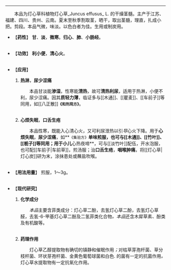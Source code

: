 ---
&emsp;&emsp;本品为灯心草科植物灯心草_Juncus effusus_ L. 的干燥茎髓。主产于江苏、福建、四川、贵州、云南。夏末至秋季割取茎，晒干，取出茎髓，理直，扎成小把。剪段。本品气微，味淡。以色白者为佳。生用或制炭用。

- 【**药性**】
	**甘**、**淡**，**微寒**。**归心**、**肺**、**小肠经**。<br></br>

- 【**功效**】
	**利小便**，**清心火**。<br></br>

- 【**应用**】
	1. **热淋**，**尿少涩痛**
		
		&emsp;&emsp;本品甘淡能**渗湿**，性寒能**清热**，故可**清热利尿**，适用于热淋，小便不利，尿少涩痛。因其**质轻力薄**，临证多与[[木通]]、[[瞿麦]]、[[车前子]]等同用，如[[八正散]]**`《和剂局方》`**。<br></br>
	
	2. **心烦失眠**，**口舌生疮**
		
		&emsp;&emsp;本品性寒，既能入心清心火，又可利尿泄热以引<dfn>导</dfn>心火下降。用于**心烦失眠**，**尿少涩痛**，如**`《集验方》`**单味煎服，也可与[[木通]]、[[竹叶]]、[[栀子]]等同用；用于小儿**心热夜啼**，可与[[淡竹叶]]配伍，开水泡服，也可配[[车前子|车前草]]，煎汤服；治**口舌生疮**，**咽喉肿痛**，将[[灯心草|灯心炭]]研为末，涂抹患处或蘸盐吹喉。<br></br>

- 【**用法用量**】
	煎服，1～3g。<br></br>

- 【**现代研究**】
	1. **化学成分**
		
		&emsp;&emsp;<dfn>本品</dfn>主要含菲类成分：灯心草二酚，去氢灯心草二酚，去氢灯心草醛，去氢-$6$-甲基灯心草二酚及二氢菲类化合物<dfn>。本品</dfn>还含木犀草素<dfn>、</dfn>酚类及有机酸等。<br></br>
	
	2. **药理作用**
		
		&emsp;&emsp;灯心草乙醇提取物有确切的镇静和催眠作用<dfn>；</dfn>对枯草芽孢杆菌、草分枝杆菌、环状芽孢杆菌、金黄色葡萄球菌和白色. 的菌有一定的抗菌作用<dfn>。</dfn>灯心草水提取物有一定抗氧化作用。